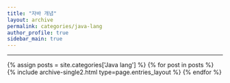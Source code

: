 ```yaml
---
title: "자바 개념"
layout: archive
permalink: categories/java-lang
author_profile: true
sidebar_main: true
---
```


<!-- 공백이 포함되어 있는 카테고리 이름의 경우 site.categories['a b c'] 이런식으로! -->

***

{% assign posts = site.categories['Java lang'] %}
{% for post in posts %} {% include archive-single2.html type=page.entries_layout %} {% endfor %}
